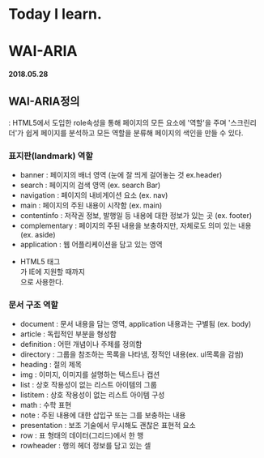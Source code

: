# Today I learn.
# WAI-ARIA

#### 2018.05.28

## WAI-ARIA정의
: HTML5에서 도입한 role속성을 통해 페이지의 모든 요소에 '역할'을 주며 '스크린리더'가 쉽게 페이지를 분석하고 모든 역할을 분류해 페이지의 색인을 만들 수 있다.

### 표지판(landmark) 역할
  - banner : 페이지의 배너 영역 (눈에 잘 띄게 걸어놓는 것 ex.header)
  - search : 페이지의 검색 영역 (ex. search Bar)
  - navigation : 페이지의 내비게이션 요소 (ex. nav)
  - main : 페이지의 주된 내용이 시작함 (ex. main)
  - contentinfo : 저작권 정보, 발행일 등 내용에 대한 정보가 있는 곳 (ex. footer)
  - complementary : 페이지의 주된 내용을 보충하지만, 자체로도 의미 있는 내용 (ex. aside)
  - application : 웹 어플리케이션을 담고 있는 영역

* HTML5 태그 <main>가 IE에 지원할 때까지 <main role="main">으로 사용한다.

### 문서 구조 역할
  - document : 문서 내용을 담는 영역, application 내용과는 구별됨 (ex. body)
  - article : 독립적인 부분을 형성함
  - definition : 어떤 개념이나 주제를 정의함
  - directory : 그룹을 참조하는 목록을 나타냄, 정적인 내용(ex. ul목록을 감쌈)
  - heading : 절의 제목
  - img : 이미지, 이미지를 설명하는 텍스트나 캡션
  - list : 상호 작용성이 없는 리스트 아이템의 그룹
  - listitem : 상호 작용성이 없는 리스트 아이템 구성
  - math : 수학 표현
  - note : 주된 내용에 대한 삽입구 또는 그를 보충하는 내용
  - presentation : 보조 기술에서 무시해도 괜찮은 표현적 요소 
  - row : 표 형태의 데이터(그리드)에서 한 행
  - rowheader : 행의 헤더 정보를 담고 있는 셀


